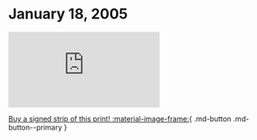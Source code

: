 # January 18, 2005

![](https://www.achewood.com/comic.php?date=01182005)

[Buy a signed strip of this print! :material-image-frame:](https://achewood-holiday-pop-up.myshopify.com/products/strip#01182005){ .md-button .md-button--primary }
